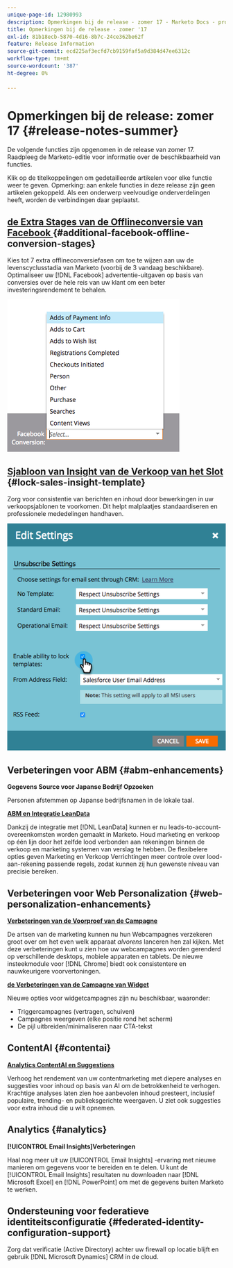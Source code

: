 ```yaml
---
unique-page-id: 12980993
description: Opmerkingen bij de release - zomer 17 - Marketo Docs - productdocumentatie
title: Opmerkingen bij de release - zomer '17
exl-id: 81b18ecb-5870-4d16-8b7c-24ce362be62f
feature: Release Information
source-git-commit: ecd225af3ecfd7cb9159faf5a9d384d47ee6312c
workflow-type: tm+mt
source-wordcount: '387'
ht-degree: 0%

---
```


# Opmerkingen bij de release: zomer 17 {#release-notes-summer}

De volgende functies zijn opgenomen in de release van zomer 17. Raadpleeg de Marketo-editie voor informatie over de beschikbaarheid van functies.

Klik op de titelkoppelingen om gedetailleerde artikelen voor elke functie weer te geven. Opmerking: aan enkele functies in deze release zijn geen artikelen gekoppeld. Als een onderwerp veelvoudige onderverdelingen heeft, worden de verbindingen daar geplaatst.

## [ de Extra Stages van de Offlineconversie van Facebook ](/help/marketo/product-docs/demand-generation/facebook/set-up-facebook-offline-conversions.md) {#additional-facebook-offline-conversion-stages}

Kies tot 7 extra offlineconversiefasen om toe te wijzen aan uw de levenscyclusstadia van Marketo (voorbij de 3 vandaag beschikbare). Optimaliseer uw [!DNL Facebook] advertentie-uitgaven op basis van conversies over de hele reis van uw klant om een beter investeringsrendement te behalen.

![](assets/image2017-8-24-15-3a23-3a31.png)

## [ Sjabloon van Insight van de Verkoop van het Slot ](/help/marketo/product-docs/marketo-sales-insight/msi-for-salesforce/features/actions-in-the-msi-panel/send-marketo-email/lock-sales-template.md) {#lock-sales-insight-template}

Zorg voor consistentie van berichten en inhoud door bewerkingen in uw verkoopsjablonen te voorkomen. Dit helpt malplaatjes standaardiseren en professionele mededelingen handhaven.

![](assets/image2017-10-9-10-3a1-3a56.png)

## Verbeteringen voor ABM {#abm-enhancements}

**Gegevens Source voor Japanse Bedrijf Opzoeken**

Personen afstemmen op Japanse bedrijfsnamen in de lokale taal.

**[ABM en Integratie LeanData ](https://docs.marketo.com/x/pKmt)**

Dankzij de integratie met [!DNL LeanData] kunnen er nu leads-to-account-overeenkomsten worden gemaakt in Marketo. Houd marketing en verkoop op één lijn door het zelfde lood verbonden aan rekeningen binnen de verkoop en marketing systemen van verslag te hebben. De flexibelere opties geven Marketing en Verkoop Verrichtingen meer controle over lood-aan-rekening passende regels, zodat kunnen zij hun gewenste niveau van precisie bereiken.

## Verbeteringen voor Web Personalization {#web-personalization-enhancements}

**[Verbeteringen van de Voorproef van de Campagne](/help/marketo/product-docs/web-personalization/working-with-web-campaigns/preview-and-test-a-web-campaign.md)**

De artsen van de marketing kunnen nu hun Webcampagnes verzekeren groot over om het even welk apparaat *alvorens* lanceren hen zal kijken. Met deze verbeteringen kunt u zien hoe uw webcampagnes worden gerenderd op verschillende desktops, mobiele apparaten en tablets. De nieuwe insteekmodule voor [!DNL Chrome] biedt ook consistentere en nauwkeurigere voorvertoningen.

**[de Verbeteringen van de Campagne van Widget](/help/marketo/product-docs/web-personalization/working-with-web-campaigns/create-a-new-widget-web-campaign.md)**

Nieuwe opties voor widgetcampagnes zijn nu beschikbaar, waaronder:

* Triggercampagnes (vertragen, schuiven)
* Campagnes weergeven (elke positie rond het scherm)
* De pijl uitbreiden/minimaliseren naar CTA-tekst

## ContentAI {#contentai}

**[Analytics ContentAI en Suggestions](/help/marketo/product-docs/predictive-content/predictive-content-analytics-overview.md)**

Verhoog het rendement van uw contentmarketing met diepere analyses en suggesties voor inhoud op basis van AI om de betrokkenheid te verhogen. Krachtige analyses laten zien hoe aanbevolen inhoud presteert, inclusief populaire, trending- en publieksgerichte weergaven. U ziet ook suggesties voor extra inhoud die u wilt opnemen.

## Analytics {#analytics}

**[!UICONTROL Email Insights]Verbeteringen**

Haal nog meer uit uw [!UICONTROL Email Insights] -ervaring met nieuwe manieren om gegevens voor te bereiden en te delen. U kunt de [!UICONTROL Email Insights] resultaten nu downloaden naar [!DNL Microsoft Excel] en [!DNL PowerPoint] om met de gegevens buiten Marketo te werken.

## Ondersteuning voor federatieve identiteitsconfiguratie {#federated-identity-configuration-support}

Zorg dat verificatie (Active Directory) achter uw firewall op locatie blijft en gebruik [!DNL Microsoft Dynamics] CRM in de cloud.
